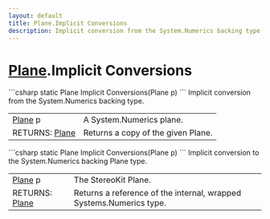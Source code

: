 ```yaml
---
layout: default
title: Plane.Implicit Conversions
description: Implicit conversion from the System.Numerics backing type.
---
```

# [Plane]({{site.url}}/Pages/StereoKit/Plane.html).Implicit Conversions

<div class='signature' markdown='1'>
```csharp
static Plane Implicit Conversions(Plane p)
```
Implicit conversion from the System.Numerics backing type.
</div>

|  |  |
|--|--|
|[Plane]({{site.url}}/Pages/StereoKit/Plane.html) p|A System.Numerics plane.|
|RETURNS: [Plane]({{site.url}}/Pages/StereoKit/Plane.html)|Returns a copy of the given Plane.|

<div class='signature' markdown='1'>
```csharp
static Plane Implicit Conversions(Plane p)
```
Implicit conversion to the System.Numerics backing Plane
type.
</div>

|  |  |
|--|--|
|[Plane]({{site.url}}/Pages/StereoKit/Plane.html) p|The StereoKit Plane.|
|RETURNS: [Plane]({{site.url}}/Pages/StereoKit/Plane.html)|Returns a reference of the internal, wrapped Systems.Numerics type.|





